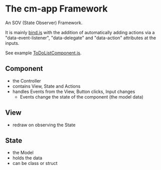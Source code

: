 # The cm-app Framework

An SOV (State Observer) Framework.

It is mainly [bind.js](https://github.com/remy/bind.js/) with the addition of automatically adding 
actions via a "data-event-listener", "data-delegate" and "data-action" attributes at the inputs.

See example [ToDoListComponent.js](../../../examples/todo-list/ToDoListComponent.js).

## Component
- the Controller
- contains View, State and Actions
- handles Events from the View, Button clicks, Input changes
    - Events change the state of the component (the model data)

## View
- redraw on observing the State

## State 
- the Model
- holds the data
- can be class or struct